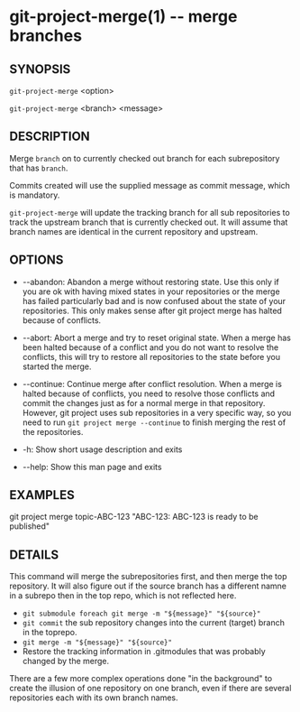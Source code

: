 git-project-merge(1) -- merge branches
======================================

## SYNOPSIS

`git-project-merge` &lt;option&gt;

`git-project-merge` &lt;branch&gt; &lt;message&gt;

## DESCRIPTION

Merge `branch` on to currently checked out branch for each
subrepository that has `branch`.

Commits created will use the supplied message as commit message, which
is mandatory.

`git-project-merge` will update the tracking branch for all sub
repositories to track the upstream branch that is currently checked
out. It will assume that branch names are identical in the current
repository and upstream.

## OPTIONS

  * --abandon:
    Abandon a merge without restoring state. Use this only if you are
    ok with having mixed states in your repositories or the merge has
    failed particularly bad and is now confused about the state of
    your repositories. This only makes sense after git project merge
    has halted because of conflicts.

  * --abort:
    Abort a merge and try to reset original state.
    When a merge has been halted because of a conflict and you do not
    want to resolve the conflicts, this will try to restore all
    repositories to the state before you started the merge.

  * --continue:
    Continue merge after conflict resolution.
    When a merge is halted because of conflicts, you need to resolve
    those conflicts and commit the changes just as for a normal merge
    in that repository.
    However, git project uses sub repositories in a very specific way,
    so you need to run `git project merge --continue` to finish
    merging the rest of the repositories.

  * -h:
    Show short usage description and exits

  * --help:
    Show this man page and exits

## EXAMPLES

git project merge topic-ABC-123 "ABC-123: ABC-123 is ready to be published"

## DETAILS

This command will merge the subrepositories first, and then merge the
top repository. It will also figure out if the source branch has a
different namne in a subrepo then in the top repo, which is not
reflected here.
  * `git submodule foreach git merge -m "${message}" "${source}"`
  * `git commit` the sub repository changes into the current (target) branch in the toprepo.
  * `git merge -m "${message}" "${source}"`
  * Restore the tracking information in .gitmodules that was probably changed by the merge.

There are a few more complex operations done "in the background" to
create the illusion of one repository on one branch, even if there are
several repositories each with its own branch names.

